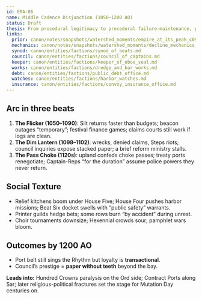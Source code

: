 ```yaml
---
id: ERA-06
name: Middle Cadence Disjunction (1050–1200 AO)
status: Draft
thesis: From procedural legitimacy to procedural failure—maintenance, paper, and weather grind forms down until one bad storm decade and one frontier decade snap them.
links:
  prior: canon/notes/snapshots/watershed_moments/empire_at_its_peak_c0950.md
  mechanics: canon/notes/snapshots/watershed_moments/decline_mechanics_c1050_1120.md
  synod: canon/entities/factions/synod_of_beats.md
  council: canon/entities/factions/council_of_captains.md
  keeper: canon/entities/factions/keeper_of_oboe_seal.md
  works: canon/entities/factions/dredge_and_bar_works.md
  debt: canon/entities/factions/public_debt_office.md
  watches: canon/entities/factions/harbor_watches.md
  insurance: canon/entities/factions/convoy_insurance_office.md
---
```


## Arc in three beats
1) **The Flicker (1050–1090)**: Silt returns faster than budgets; beacon outages “temporary”; festival finance games; claims courts still work if logs are clean.  
2) **The Dim Lantern (1098–1102)**: wrecks, denied claims, Steps riots; council inquiries expose stacked paper; a brief reform ministry stalls.  
3) **The Pass Choke (1120s)**: upland confeds choke passes; treaty ports renegotiate; Captain-Reps “for the duration” assume police powers they never return.

## Social Texture
- Relief kitchens boom under House Five; House Four pushes harbor missions; Beat Six docket swells with “public safety” warrants.  
- Printer guilds hedge bets; some rows burn “by accident” during unrest.  
- Choir tournaments downsize; Hexennial crowds sour; pamphlet wars bloom.

## Outcomes by 1200 AO
- Port belt still sings the Rhythm but loyalty is **transactional**.  
- Council’s prestige = **paper without teeth** beyond the bay.  


**Leads into:** Hundred Crowns paralysis on the Ord side; Contract Ports along Sar; later religious-political fractures set the stage for Mutation Day centuries on.
